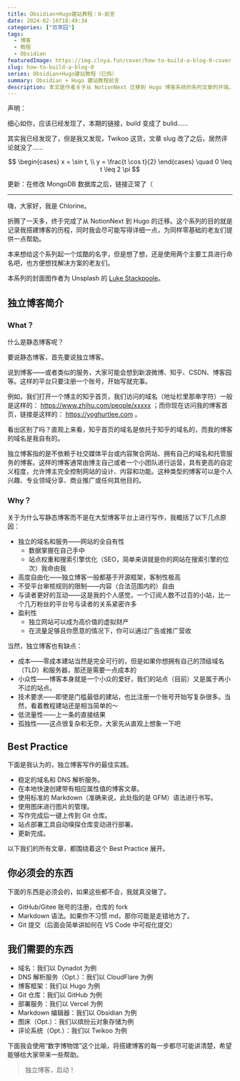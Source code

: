 ```yaml
---
title: Obsidian+Hugo建站教程：0-前言
date: 2024-02-16T18:49:34
categories: ["百草园"]
tags:
  - 博客
  - 教程
  - Obsidian
featuredImage: https://img.clnya.fun/cover/how-to-build-a-blog-0-cover.webp
slug: how-to-build-a-blog-0
series: Obsidian+Hugo建站教程（已鸽）
summary: Obsidian + Hugo 建站教程前言
description: 本文是作者关于从 NotionNext 迁移到 Hugo 博客系统的系列文章的开端。文章首先解释了静态博客和独立博客的概念，强调了独立博客的自主性、自由度以及与读者互动的紧密性，同时也指出了其成本、技术要求等缺点。接着，作者提出了独立博客写作的最佳实践，并列出了进行博客写作和管理所需的基本技能和工具。文章最后以一个博物馆的比喻预告了后续将详细讲解博客搭建的各个步骤，旨在为读者提供一个全面的指南。
---
```

声明：

细心如你，应该已经发现了，本期的链接，build 变成了 bulid……

其实我已经发现了，但是我又发现，Twikoo 这货，文章 slug 改了之后，居然评论就没了……

$$
\begin{cases}
x = \sin t, \\ 
y = \frac{t \cos t}{2}
\end{cases} 
\quad 0 \leq t \leq 2 \pi
$$

更新：在修改 MongoDB 数据库之后，链接正常了（

---

嗨，大家好，我是 Chlorine。

折腾了一天多，终于完成了从 NotionNext 到 Hugo 的迁移。这个系列的目的就是记录我搭建博客的历程，同时我会尽可能写得详细一点，为同样零基础的老友们提供一点帮助。

本来想给这个系列起一个炫酷的名字，但是想了想，还是使用两个主要工具进行命名吧，也方便想找解决方案的老友们。

本系列的封面图作者为 Unsplash 的 [Luke Stackpoole](https://unsplash.com/@withluke)。

## 独立博客简介

### What？

什么是静态博客呢？

要说静态博客，首先要说独立博客。

说到博客——或者类似的服务，大家可能会想到新浪微博、知乎、CSDN、博客园等。这样的平台只要注册一个账号，开始写就完事。

例如，我们打开一个博主的知乎首页，我们访问的域名（地址栏里那串字符）一般是这样的： https://www.zhihu.com/people/xxxxx ；而你现在访问我的博客首页，链接是这样的： https://yoghurtlee.com 。

看出区别了吗？直观上来看，知乎首页的域名是依托于知乎的域名的，而我的博客的域名是我自有的。

独立博客指的是不依赖于社交媒体平台或内容聚合网站、拥有自己的域名和托管服务的博客。这样的博客通常由博主自己或者一个小团队进行运营，具有更高的自定义程度，允许博主完全控制网站的设计、内容和功能。这种类型的博客可以是个人兴趣、专业领域分享、商业推广或任何其他目的。

### Why？

关于为什么写静态博客而不是在大型博客平台上进行写作，我概括了以下几点原因：

- 独立的域名和服务——网站的全自有性
  - 数据掌握在自己手中
  - 站点权重和搜索引擎优化（SEO，简单来讲就是你的网站在搜索引擎的位次）我命由我
- 高度自由化——独立博客一般都基于开源框架，客制性极高
- 不受平台审核规则的限制——内容（合法范围内的）自由
- 与读者更好的互动——这是我的个人感觉，一个订阅人数不过百的小站，比一个几万粉丝的平台号与读者的关系紧密许多
- 盈利性
  - 独立网站可以成为高价值的虚拟财产
  - 在流量足够且你愿意的情况下，你可以通过广告或推广营收

当然，独立博客也有缺点：

- 成本——零成本建站当然是完全可行的，但是如果你想拥有自己的顶级域名（TLD）和服务器，那还是需要一点成本的
- 小众性——博客本身就是一个小众的爱好，我们的站点（目前）又是属于再小不过的站点。
- 技术要求——即使是门槛最低的建站，也比注册一个账号开始写复杂很多。当然，看着教程建站还是相当简单的～
- 低流量性——上一条的直接结果
- 孤独性——这点很复杂和无奈，大家先从直观上想象一下吧

## Best Practice

下面是我认为的，独立博客写作的最佳实践。

- 稳定的域名和 DNS 解析服务。
- 在本地快速创建带有相应属性值的博客文章。
- 使用标准的 Markdown（准确来说，此处指的是 GFM）语法进行书写。
- 使用图床进行图片的管理。
- 写作完成后一键上传到 Git 仓库。
- 站点部署工具自动嗅探仓库变动进行部署。
- 更新完成。

以下我们的所有文章，都围绕着这个 Best Practice 展开。

## 你必须会的东西

下面的东西是必须会的，如果这些都不会，我就真没辙了。

- GitHub/Gitee 账号的注册，仓库的 fork
- Markdown 语法。如果你不习惯 md，那你可能是走错地方了。
- Git 提交（后面会简单讲如何在 VS Code 中可视化提交）

## 我们需要的东西

- 域名：我们以 Dynadot 为例
- DNS 解析服务（Opt.）：我们以 CloudFlare 为例
- 博客框架：我们以 Hugo 为例
- Git 仓库：我们以 GitHub 为例
- 部署服务：我们以 Vercel 为例
- Markdown 编辑器：我们以 Obsidian 为例
- 图床（Opt.）：我们以缤纷云对象存储为例
- 评论系统（Opt.）：我们以 Twikoo 为例

下面我会使用“数字博物馆”这个比喻，将搭建博客的每一步都尽可能讲清楚，希望能够给大家带来一些帮助。

> 独立博客，启动！
